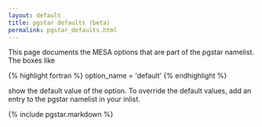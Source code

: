 ```yaml
---
layout: default
title: pgstar defaults (beta)
permalink: pgstar_defaults.html
---
```


This page documents the MESA options that are part of the pgstar
namelist.  The boxes like

{% highlight fortran %}
option_name = 'default'
{% endhighlight %}

show the default value of the option.  To override the default values,
add an entry to the pgstar namelist in your inlist.

<div id="toc-container"></div>

{% include pgstar.markdown %}

